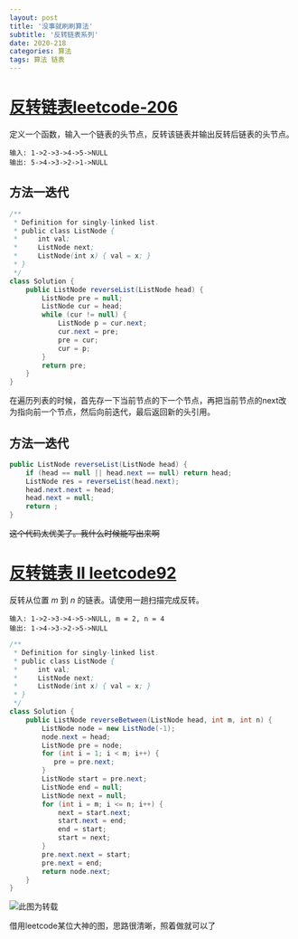 ```yaml
---
layout: post
title: '没事就刷刷算法'
subtitle: '反转链表系列'
date: 2020-218
categories: 算法
tags: 算法 链表
---
```


# [反转链表leetcode-206](https://leetcode-cn.com/problems/reverse-linked-list/)

定义一个函数，输入一个链表的头节点，反转该链表并输出反转后链表的头节点。

```
输入: 1->2->3->4->5->NULL
输出: 5->4->3->2->1->NULL
```

##  方法一迭代

```java
/**
 * Definition for singly-linked list.
 * public class ListNode {
 *     int val;
 *     ListNode next;
 *     ListNode(int x) { val = x; }
 * }
 */
class Solution {
    public ListNode reverseList(ListNode head) {
        ListNode pre = null;
        ListNode cur = head;
        while (cur != null) {
            ListNode p = cur.next;
            cur.next = pre;
            pre = cur;
            cur = p;
        }
        return pre;
    }
}
```

在遍历列表的时候，首先存一下当前节点的下一个节点，再把当前节点的next改为指向前一个节点，然后向前迭代，最后返回新的头引用。

##  方法一迭代

```java
public ListNode reverseList(ListNode head) {
    if (head == null || head.next == null) return head;
    ListNode res = reverseList(head.next);
    head.next.next = head;
    head.next = null;
    return ;
}
```

~~这个代码太优美了。我什么时候能写出来啊~~

# [反转链表 II leetcode92](https://leetcode-cn.com/problems/reverse-linked-list-ii/)

反转从位置 *m* 到 *n* 的链表。请使用一趟扫描完成反转。

```
输入: 1->2->3->4->5->NULL, m = 2, n = 4
输出: 1->4->3->2->5->NULL
```



```java
/**
 * Definition for singly-linked list.
 * public class ListNode {
 *     int val;
 *     ListNode next;
 *     ListNode(int x) { val = x; }
 * }
 */
class Solution {
    public ListNode reverseBetween(ListNode head, int m, int n) {
        ListNode node = new ListNode(-1);
        node.next = head;
        ListNode pre = node;
        for (int i = 1; i < m; i++) {
           pre = pre.next;
        }
        ListNode start = pre.next;
        ListNode end = null;
        ListNode next = null;
        for (int i = m; i <= n; i++) {
            next = start.next;
            start.next = end;
            end = start;
            start = next;
        }
        pre.next.next = start;
        pre.next = end;
        return node.next;
    }
}
```

![此图为转载](https://pic.leetcode-cn.com/3158b23f7e6919d47a11a2f57e921b5645fceb84212450336f2256f5659fa9e7.jpg)

借用leetcode某位大神的图，思路很清晰，照着做就可以了
